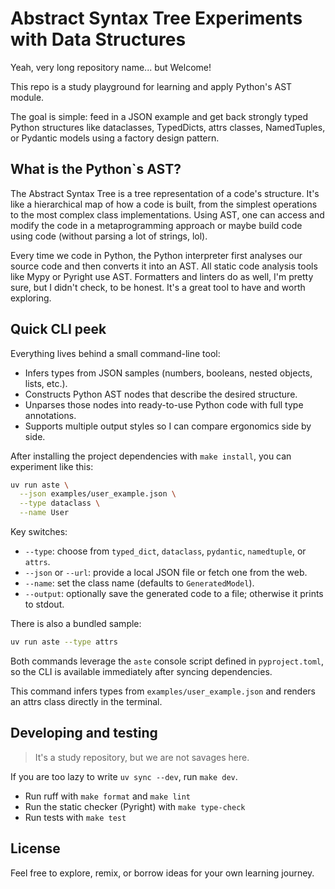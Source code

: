 # Abstract Syntax Tree Experiments with Data Structures

Yeah, very long repository name... but Welcome!

This repo is a study playground for learning and apply Python's AST module.

The goal is simple: feed in a JSON example and get back strongly typed Python structures like dataclasses, TypedDicts, attrs classes, NamedTuples, or Pydantic models using a factory design pattern.

## What is the Python`s AST?

The Abstract Syntax Tree is a tree representation of a code's structure. It's like a hierarchical map of how a code is built, from the simplest operations to the most complex class implementations. Using AST, one can access and modify the code in a metaprogramming approach or maybe build code using code (without parsing a lot of strings, lol).

Every time we code in Python, the Python interpreter first analyses our source code and then converts it into an AST. All static code analysis tools like Mypy or Pyright use AST. Formatters and linters do as well, I'm pretty sure, but I didn't check, to be honest. It's a great tool to have and worth exploring.  

## Quick CLI peek

Everything lives behind a small command-line tool:

- Infers types from JSON samples (numbers, booleans, nested objects, lists, etc.).
- Constructs Python AST nodes that describe the desired structure.
- Unparses those nodes into ready-to-use Python code with full type annotations.
- Supports multiple output styles so I can compare ergonomics side by side.

After installing the project dependencies with `make install`, you can experiment like this:

```bash
uv run aste \
  --json examples/user_example.json \
  --type dataclass \
  --name User
```

Key switches:

- `--type`: choose from `typed_dict`, `dataclass`, `pydantic`, `namedtuple`, or `attrs`.
- `--json` or `--url`: provide a local JSON file or fetch one from the web.
- `--name`: set the class name (defaults to `GeneratedModel`).
- `--output`: optionally save the generated code to a file; otherwise it prints to stdout.

There is also a bundled sample:

```bash
uv run aste --type attrs
```

Both commands leverage the `aste` console script defined in `pyproject.toml`, so the CLI is available immediately after syncing dependencies.

This command infers types from `examples/user_example.json` and renders an attrs class directly in the terminal.

## Developing and testing

> It's a study repository, but we are not savages here.

If you are too lazy to write `uv sync --dev`, run `make dev`.

- Run ruff with `make format` and `make lint`
- Run the static checker (Pyright) with `make type-check`
- Run tests with `make test`

## License

Feel free to explore, remix, or borrow ideas for your own learning journey.
